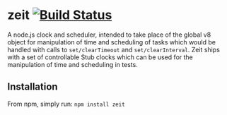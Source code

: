 zeit  [![Build Status](https://travis-ci.org/daviddenton/zeit.png?branch=master)](https://travis-ci.org/daviddenton/zeit)
====

A node.js clock and scheduler, intended to take place of the global v8 object for manipulation of time and scheduling of tasks which would be handled with calls to ```set/clearTimeout``` and ```set/clearInterval```. Zeit ships with a set of controllable Stub clocks which can be used for the manipulation of time and scheduling in tests.

Installation
--
From npm, simply run: ```npm install zeit```
